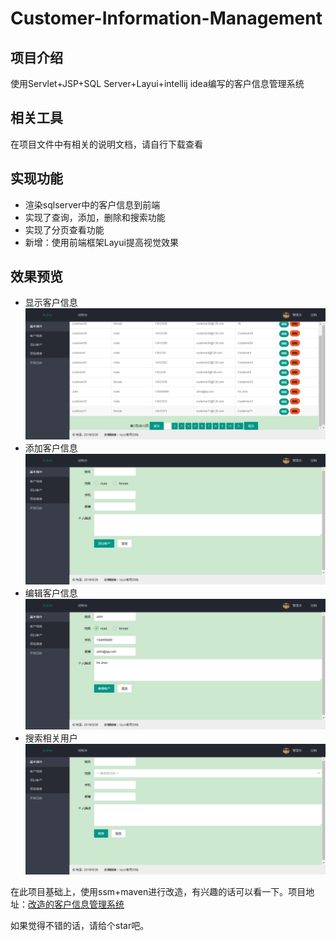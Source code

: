 # Customer-Information-Management
## 项目介绍
使用Servlet+JSP+SQL Server+Layui+intellij idea编写的客户信息管理系统

## 相关工具
在项目文件中有相关的说明文档，请自行下载查看

## 实现功能
- 渲染sqlserver中的客户信息到前端
- 实现了查询，添加，删除和搜索功能
- 实现了分页查看功能
- 新增：使用前端框架Layui提高视觉效果

## 效果预览
- 显示客户信息
![显示客户信息](https://github.com/2427595858/Customer-Information-Management/blob/master/img/显示客户信息.png)
- 添加客户信息
![添加客户信息](https://github.com/2427595858/Customer-Information-Management/blob/master/img/添加客户信息.png)
- 编辑客户信息
![编辑客户信息](https://github.com/2427595858/Customer-Information-Management/blob/master/img/编辑客户信息.png)
- 搜索相关用户
![高级搜索](https://github.com/2427595858/Customer-Information-Management/blob/master/img/高级搜索.png)

在此项目基础上，使用ssm+maven进行改造，有兴趣的话可以看一下。项目地址：[改造的客户信息管理系统](https://github.com/2427595858/customer-maven)

如果觉得不错的话，请给个star吧。


